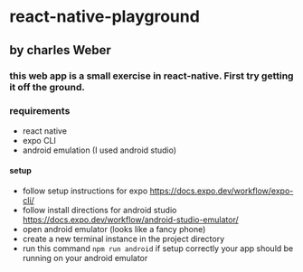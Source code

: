 # react-native-playground
## by charles Weber


### this web app is a small exercise in react-native. First try getting it off the ground.

### requirements
  * react native
  * expo CLI
  * android emulation (I used android studio)
  
#### setup
* follow setup instructions for expo https://docs.expo.dev/workflow/expo-cli/
* follow install directions for android studio https://docs.expo.dev/workflow/android-studio-emulator/
* open android emulator (looks like a fancy phone)
* create a new terminal instance in the project directory
* run this command ```npm run android``` if setup correctly your app should be running on your android emulator
